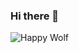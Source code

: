 ### Hi there 👋 
![Happy Wolf](https://user-images.githubusercontent.com/68144578/206810957-9dad7421-f29f-4c68-9990-07e428ba75f8.gif)


<!--![Black Minimal Business Personal Profile Linkedin Banner](https://user-images.githubusercontent.com/68144578/206852063-b8929cc4-0c25-438a-94e5-170548373cad.png)

**H1LEUM/H1LEUM** is a ✨ _special_ ✨ repository because its `README.md` (this file) appears on your GitHub profile.

Here are some ideas to get you started:

- 🔭 I’m currently working on ...
- 🌱 I’m currently learning ...
- 👯 I’m looking to collaborate on ...
- 🤔 I’m looking for help with ...
- 💬 Ask me about ...
- 📫 How to reach me: ...
- 😄 Pronouns: ...
- ⚡ Fun fact: ...
-->
